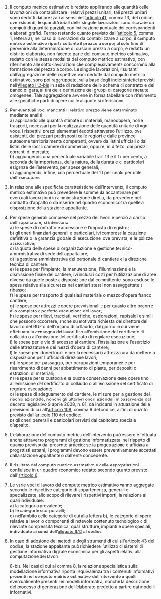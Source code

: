 1. Il computo metrico estimativo è redatto applicando alle quantità delle lavorazioni da contabilizzare i relativi prezzi unitari; tali prezzi unitari sono dedotti dai prezzari ai sensi dell’[articolo 41](/articolo-41/2), comma 13, del codice, ove esistenti; le quantità totali delle singole lavorazioni sono ricavate da computi di quantità parziali, con indicazione puntuale dei corrispondenti elaborati grafici. Fermo restando quanto previsto dall’[articolo 5](/allegato-1.7-articolo-5/2), comma 1, lettera a), nel caso di lavorazioni da contabilizzare a corpo, il computo metrico estimativo riporta soltanto il prezzo a corpo; al solo fine di pervenire alla determinazione di ciascun prezzo a corpo, è redatto un distinto elaborato, non facente parte del computo metrico estimativo, redatto con le stesse modalità del computo metrico estimativo, con riferimento alle sotto-lavorazioni che complessivamente concorrono alla formazione del prezzo a corpo. Le singole lavorazioni, risultanti dall’aggregazione delle rispettive voci dedotte dal computo metrico estimativo, sono poi raggruppate, sulla base degli indici sintetici previsti nell’[Allegato II.2-bis](/section/attachment-2-2bis/1) in sede di redazione dello schema di contratto e del bando di gara, ai fini della definizione dei gruppi di categorie ritenute omogenee. Tale aggregazione avviene in forma tabellare con riferimento alle specifiche parti di opere cui le aliquote si riferiscono.

2. Per eventuali voci mancanti il relativo prezzo viene determinato mediante analisi:<br>a) applicando alle quantità stimate di materiali, manodopera, noli e trasporti, necessari per la realizzazione delle quantità unitarie di ogni voce, i rispettivi prezzi elementari dedotti attraverso l’utilizzo, ove esistenti, dei prezzari predisposti dalle regioni e dalle province autonome territorialmente competenti, ovvero da listini ufficiali o dai listini delle locali camere di commercio, oppure, in difetto, dai prezzi correnti di mercato;<br>b) aggiungendo una percentuale variabile tra il 13 e il 17 per cento, a seconda della importanza, della natura, della durata e di particolari esigenze dell’intervento, per spese generali;<br>c) aggiungendo, infine, una percentuale del 10 per cento per utile dell'esecutore.

3. In relazione alle specifiche caratteristiche dell’intervento, il computo metrico estimativo può prevedere le somme da accantonare per eventuali lavorazioni in amministrazione diretta, da prevedere nel contratto d’appalto o da inserire nel quadro economico tra quelle a disposizione della stazione appaltante.

4. Per spese generali comprese nel prezzo dei lavori e perciò a carico dell'appaltatore, si intendono:<br>a) le spese di contratto e accessorie e l’imposta di registro;<br>b) gli oneri finanziari generali e particolari, ivi comprese la cauzione definitiva o la garanzia globale di esecuzione, ove prevista, e le polizze assicurative;<br>c) la quota delle spese di organizzazione e gestione tecnico-amministrativa di sede dell’appaltatore;<br>d) la gestione amministrativa del personale di cantiere e la direzione tecnica di cantiere;<br>e) le spese per l'impianto, la manutenzione, l'illuminazione e la dismissione finale del cantiere, ivi inclusi i costi per l’utilizzazione di aree diverse da quelle poste a disposizione dal committente; sono escluse le spese relative alla sicurezza nei cantieri stessi non assoggettate a ribasso;<br>f) le spese per trasporto di qualsiasi materiale o mezzo d'opera franco cantiere;<br>g) le spese per attrezzi e opere provvisionali e per quanto altro occorre alla completa e perfetta esecuzione dei lavori;<br>h) le spese per rilievi, tracciati, verifiche, esplorazioni, capisaldi e simili che possono occorrere, anche su motivata richiesta del direttore dei lavori o del RUP o dell'organo di collaudo, dal giorno in cui viene effettuata la consegna dei lavori fino all’emissione del certificato di collaudo o all'emissione del certificato di regolare esecuzione;<br>i) le spese per le vie di accesso al cantiere, l’installazione e l’esercizio delle attrezzature e dei mezzi d’opera di cantiere;<br>l) le spese per idonei locali e per la necessaria attrezzatura da mettere a disposizione per l'ufficio di direzione lavori;<br>m) le spese per passaggio, per occupazioni temporanee e per risarcimento di danni per abbattimento di piante, per depositi o estrazioni di materiali;<br>n) le spese per la custodia e la buona conservazione delle opere fino all’emissione del certificato di collaudo o all'emissione del certificato di regolare esecuzione;<br>o) le spese di adeguamento del cantiere, le misure per la gestione del rischio aziendale, nonché gli ulteriori oneri aziendali in osservanza del decreto legislativo 9 aprile 2008, n. 81, da indicarsi in attuazione delle previsioni di cui all’[articolo 108](/articolo-108/2), comma 9 del codice, ai fini di quanto previsto dall’[articolo 110](/articolo-110/2) del codice;<br>p) gli oneri generali e particolari previsti dal capitolato speciale d’appalto.

5. L’elaborazione del computo metrico dell’intervento può essere effettuata anche attraverso programmi di gestione informatizzata, nel rispetto di quanto previsto dal presente articolo; se la progettazione è affidata a progettisti esterni, i programmi devono essere preventivamente accettati dalla stazione appaltante o dall’ente concedente.

6. Il risultato del computo metrico estimativo e delle espropriazioni confluisce in un quadro economico redatto secondo quanto previsto dall'[articolo 6](/allegato-1.7-articolo-6/2).

7. Le varie voci di lavoro del computo metrico estimativo vanno aggregate secondo le rispettive categorie di appartenenza, generali e specializzate, allo scopo di rilevare i rispettivi importi, in relazione ai quali individuare:<br>a) la categoria prevalente;<br>b) le categorie scorporabili;<br>c) nell’ambito delle categorie di cui alla lettera b), le categorie di opere relative a lavori o componenti di notevole contenuto tecnologico o di rilevante complessità tecnica, quali strutture, impianti e opere speciali, individuate ai sensi dell’[allegato II.12](/section/attachment-2-12/1) al codice.

8. In caso di adozione dei metodi e degli strumenti di cui all'[articolo 43](/articolo-43/2) del codice, la stazione appaltante può richiedere l’utilizzo di sistemi di gestione informativa digitale economica per gli aspetti relativi alla computazione dei lavori.

   8-bis. Nei casi di cui al comma 8, la relazione specialistica sulla modellazione informativa riporta l’equivalenza tra i contenuti informativi presenti nel computo metrico estimativo dell’intervento e quelli eventualmente presenti nei modelli informativi, nonché la descrizione del processo di generazione dell’elaborato predetto a partire dai modelli informativi.